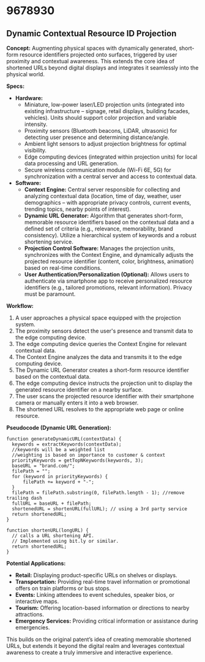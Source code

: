 # 9678930

## Dynamic Contextual Resource ID Projection

**Concept:** Augmenting physical spaces with dynamically generated, short-form resource identifiers projected onto surfaces, triggered by user proximity and contextual awareness. This extends the core idea of shortened URLs beyond digital displays and integrates it seamlessly into the physical world.

**Specs:**

*   **Hardware:**
    *   Miniature, low-power laser/LED projection units (integrated into existing infrastructure – signage, retail displays, building facades, vehicles). Units should support color projection and variable intensity.
    *   Proximity sensors (Bluetooth beacons, LiDAR, ultrasonic) for detecting user presence and determining distance/angle.
    *   Ambient light sensors to adjust projection brightness for optimal visibility.
    *   Edge computing devices (integrated within projection units) for local data processing and URL generation.
    *   Secure wireless communication module (Wi-Fi 6E, 5G) for synchronization with a central server and access to contextual data.
*   **Software:**
    *   **Context Engine:** Central server responsible for collecting and analyzing contextual data (location, time of day, weather, user demographics – with appropriate privacy controls, current events, trending topics, nearby points of interest).
    *   **Dynamic URL Generator:** Algorithm that generates short-form, memorable resource identifiers based on the contextual data and a defined set of criteria (e.g., relevance, memorability, brand consistency). Utilize a hierarchical system of keywords and a robust shortening service.
    *   **Projection Control Software:** Manages the projection units, synchronizes with the Context Engine, and dynamically adjusts the projected resource identifier (content, color, brightness, animation) based on real-time conditions.
    *   **User Authentication/Personalization (Optional):** Allows users to authenticate via smartphone app to receive personalized resource identifiers (e.g., tailored promotions, relevant information). Privacy must be paramount.

**Workflow:**

1.  A user approaches a physical space equipped with the projection system.
2.  The proximity sensors detect the user's presence and transmit data to the edge computing device.
3.  The edge computing device queries the Context Engine for relevant contextual data.
4.  The Context Engine analyzes the data and transmits it to the edge computing device.
5.  The Dynamic URL Generator creates a short-form resource identifier based on the contextual data.
6.  The edge computing device instructs the projection unit to display the generated resource identifier on a nearby surface.
7.  The user scans the projected resource identifier with their smartphone camera or manually enters it into a web browser.
8.  The shortened URL resolves to the appropriate web page or online resource.

**Pseudocode (Dynamic URL Generation):**

```
function generateDynamicURL(contextData) {
  keywords = extractKeywords(contextData);
  //keywords will be a weighted list
  //weighting is based on importance to customer & context
  priorityKeywords = getTopNKeywords(keywords, 3);
  baseURL = "brand.com/";
  filePath = "";
  for (keyword in priorityKeywords) {
      filePath += keyword + "-";
  }
  filePath = filePath.substring(0, filePath.length - 1); //remove trailing dash
  fullURL = baseURL + filePath;
  shortenedURL = shortenURL(fullURL); // using a 3rd party service
  return shortenedURL;
}

function shortenURL(longURL) {
  // calls a URL shortening API.
  // Implemented using bit.ly or similar.
  return shortenedURL;
}
```

**Potential Applications:**

*   **Retail:** Displaying product-specific URLs on shelves or displays.
*   **Transportation:** Providing real-time travel information or promotional offers on train platforms or bus stops.
*   **Events:** Linking attendees to event schedules, speaker bios, or interactive maps.
*   **Tourism:** Offering location-based information or directions to nearby attractions.
*   **Emergency Services:** Providing critical information or assistance during emergencies.

This builds on the original patent’s idea of creating memorable shortened URLs, but extends it beyond the digital realm and leverages contextual awareness to create a truly immersive and interactive experience.